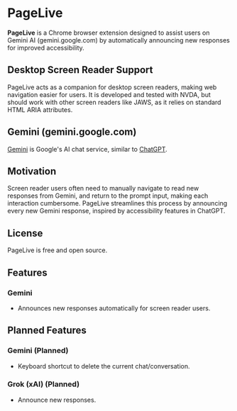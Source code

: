 # PageLive

**PageLive** is a Chrome browser extension designed to assist users on Gemini AI (gemini.google.com) by automatically announcing new responses for improved accessibility.

## Desktop Screen Reader Support

PageLive acts as a companion for desktop screen readers, making web navigation easier for users. It is developed and tested with NVDA, but should work with other screen readers like JAWS, as it relies on standard HTML ARIA attributes.

## Gemini (gemini.google.com)

[Gemini](https://gemini.google.com) is Google's AI chat service, similar to [ChatGPT](https://chatgpt.com).

## Motivation

Screen reader users often need to manually navigate to read new responses from Gemini, and return to the prompt input, making each interaction cumbersome. PageLive streamlines this process by announcing every new Gemini response, inspired by accessibility features in ChatGPT.

## License

PageLive is free and open source.

## Features

### Gemini

- Announces new responses automatically for screen reader users.

## Planned Features

### Gemini (Planned)

- Keyboard shortcut to delete the current chat/conversation.

### Grok (xAI) (Planned)

- Announce new responses.
